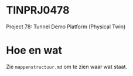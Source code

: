 # TINPRJ0478
Project 78: Tunnel Demo Platform (Physical Twin)

# Hoe en wat
Zie `mappenstructuur.md` om te zien waar wat staat.